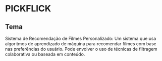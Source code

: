 # PICKFLICK

## Tema

<p>Sistema de Recomendação de Filmes Personalizado: Um sistema que usa algoritmos de aprendizado de máquina para recomendar filmes com base nas preferências do usuário. Pode envolver o uso de técnicas de filtragem colaborativa ou baseada em conteúdo.</p>




